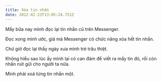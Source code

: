 ```yaml
---
title: Xóa tin nhắn
date: 2022-02-23T13:05:24.751Z
---
```


Mấy bữa nay mình đọc lại tin nhắn cũ trên Messenger.

Đọc xong mình ước, giá mà Messenger có chức năng xóa hết tin nhắn.

Chứ giờ đọc lại thấy ngày xưa mình trẻ trâu thiệt.

Không hiểu sao lúc ấy mình lại có can đảm để viết ra mấy tin đó, rồi còn nhấn nút gửi cho người ta nữa.

Mình phải xoá từng tin nhắn một.
